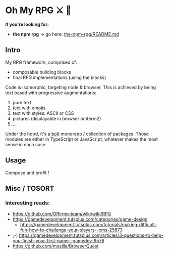 # Oh My RPG ⚔ 👑

**If you're looking for:**
- **the npm rpg** → go here: [the-npm-rpg/README.md](packages/the-npm-rpg/README.md)



## Intro

My RPG framework, comprised of:
* composable building blocks
* final RPG implementations (using the blocks)

Code is isomorphic, targeting node & browser. This is achieved by being text based with progressive augmentations:
1. pure text
1. text with emojis
1. text with styles: ASCII or CSS
1. pictures (displayable in browser or iterm2)
1. ...

Under the hood, it's a [bolt](https://github.com/boltpkg/bolt) monorepo / collection of packages.
Those modules are either in TypeScript or JavaScript, whatever makes the most sense in each case.


## Usage
Compose and profit !


## Misc / TOSORT

### Interesting reads:
* https://github.com/Offirmo-team/wiki/wiki/RPG
* https://gamedevelopment.tutsplus.com/categories/game-design
  * https://gamedevelopment.tutsplus.com/tutorials/making-difficult-fun-how-to-challenge-your-players--cms-25873
* ;-) https://gamedevelopment.tutsplus.com/articles/3-questions-to-help-you-finish-your-first-game--gamedev-9576
* https://github.com/mozilla/BrowserQuest
